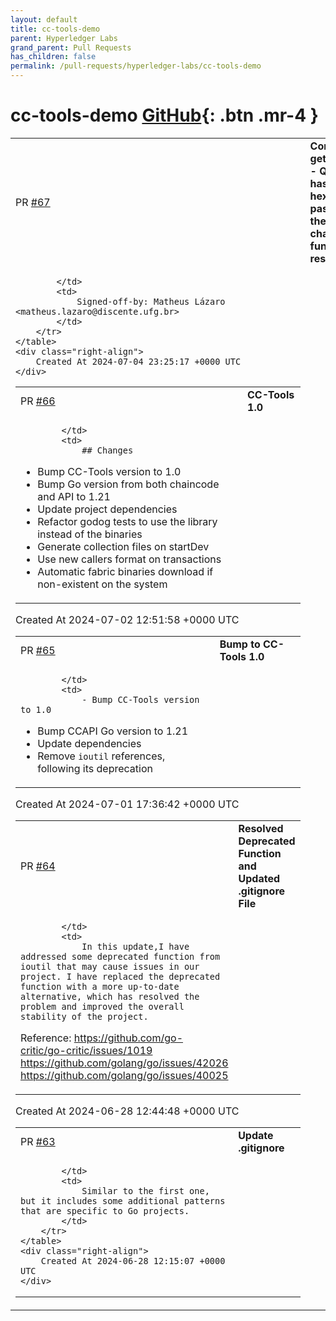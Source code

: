 ```yaml
---
layout: default
title: cc-tools-demo
parent: Hyperledger Labs
grand_parent: Pull Requests
has_children: false
permalink: /pull-requests/hyperledger-labs/cc-tools-demo
---
```


# cc-tools-demo <span class="fs-3 right-align">[GitHub](https://github.com/hyperledger-labs/cc-tools-demo){: .btn .mr-4 }</span>


<div>
    <table>
        <tr>
            <td>
                PR <a href="https://github.com/hyperledger-labs/cc-tools-demo/pull/67" class=".btn">#67</a>
            </td>
            <td>
                <b>
                    Correction of the getBlockByHash function - QueryQSCC Handler: hashBytes, err := hex.DecodeString(hash), passed as a parameter to the chaincode.QueryGateway function, assigned to result.
                </b>
            </td>
        </tr>
        <tr>
            <td>
                
            </td>
            <td>
                Signed-off-by: Matheus Lázaro <matheus.lazaro@discente.ufg.br>
            </td>
        </tr>
    </table>
    <div class="right-align">
        Created At 2024-07-04 23:25:17 +0000 UTC
    </div>
</div>

<div>
    <table>
        <tr>
            <td>
                PR <a href="https://github.com/hyperledger-labs/cc-tools-demo/pull/66" class=".btn">#66</a>
            </td>
            <td>
                <b>
                    CC-Tools 1.0
                </b>
            </td>
        </tr>
        <tr>
            <td>
                
            </td>
            <td>
                ## Changes
- Bump CC-Tools version to 1.0
- Bump Go version from both chaincode and API to 1.21
- Update project dependencies
- Refactor godog tests to use the library instead of the binaries
- Generate collection files on startDev
- Use new callers format on transactions
- Automatic fabric binaries download if non-existent on the system
            </td>
        </tr>
    </table>
    <div class="right-align">
        Created At 2024-07-02 12:51:58 +0000 UTC
    </div>
</div>

<div>
    <table>
        <tr>
            <td>
                PR <a href="https://github.com/hyperledger-labs/cc-tools-demo/pull/65" class=".btn">#65</a>
            </td>
            <td>
                <b>
                    Bump to CC-Tools 1.0
                </b>
            </td>
        </tr>
        <tr>
            <td>
                
            </td>
            <td>
                - Bump CC-Tools version to 1.0
- Bump CCAPI Go version to 1.21
- Update dependencies
- Remove `ioutil` references, following its deprecation
            </td>
        </tr>
    </table>
    <div class="right-align">
        Created At 2024-07-01 17:36:42 +0000 UTC
    </div>
</div>

<div>
    <table>
        <tr>
            <td>
                PR <a href="https://github.com/hyperledger-labs/cc-tools-demo/pull/64" class=".btn">#64</a>
            </td>
            <td>
                <b>
                    Resolved Deprecated Function and Updated .gitignore File
                </b>
            </td>
        </tr>
        <tr>
            <td>
                
            </td>
            <td>
                In this update,I have addressed some deprecated function from ioutil that may cause issues in our project. I have replaced the deprecated function with a more up-to-date alternative, which has resolved the problem and improved the overall stability of the project.

Reference:
https://github.com/go-critic/go-critic/issues/1019
https://github.com/golang/go/issues/42026
https://github.com/golang/go/issues/40025
            </td>
        </tr>
    </table>
    <div class="right-align">
        Created At 2024-06-28 12:44:48 +0000 UTC
    </div>
</div>

<div>
    <table>
        <tr>
            <td>
                PR <a href="https://github.com/hyperledger-labs/cc-tools-demo/pull/63" class=".btn">#63</a>
            </td>
            <td>
                <b>
                    Update .gitignore
                </b>
            </td>
        </tr>
        <tr>
            <td>
                
            </td>
            <td>
                Similar to the first one, but it includes some additional patterns that are specific to Go projects.
            </td>
        </tr>
    </table>
    <div class="right-align">
        Created At 2024-06-28 12:15:07 +0000 UTC
    </div>
</div>

